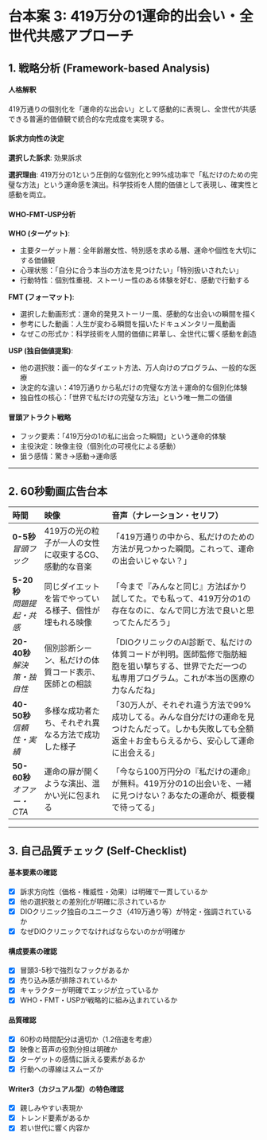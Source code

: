 # 台本案 3: 419万分の1運命的出会い・全世代共感アプローチ

## 1. 戦略分析 (Framework-based Analysis)

#### 人格解釈
419万通りの個別化を「運命的な出会い」として感動的に表現し、全世代が共感できる普遍的価値観で統合的な完成度を実現する。

#### 訴求方向性の決定
**選択した訴求**: 効果訴求

**選択理由**: 
419万分の1という圧倒的な個別化と99%成功率で「私だけのための完璧な方法」という運命感を演出。科学技術を人間的価値として表現し、確実性と感動を両立。

#### WHO-FMT-USP分析

**WHO (ターゲット)**:
- 主要ターゲット層：全年齢層女性、特別感を求める層、運命や個性を大切にする価値観
- 心理状態：「自分に合う本当の方法を見つけたい」「特別扱いされたい」
- 行動特性：個別性重視、ストーリー性のある体験を好む、感動で行動する

**FMT (フォーマット)**:
- 選択した動画形式：運命的発見ストーリー風、感動的な出会いの瞬間を描く
- 参考にした動画：人生が変わる瞬間を描いたドキュメンタリー風動画
- なぜこの形式か：科学技術を人間的価値に昇華し、全世代に響く感動を創造

**USP (独自価値提案)**:
- 他の選択肢：画一的なダイエット方法、万人向けのプログラム、一般的な医療
- 決定的な違い：419万通りから私だけの完璧な方法＋運命的な個別化体験
- 独自性の核心：「世界で私だけの完璧な方法」という唯一無二の価値

#### 冒頭アトラクト戦略
- フック要素：「419万分の1の私に出会った瞬間」という運命的体験
- 主役決定：映像主役（個別化の可視化による感動）
- 狙う感情：驚き→感動→運命感

---

## 2. 60秒動画広告台本

| 時間 | 映像 | 音声（ナレーション・セリフ） |
|:-----|:-----|:---------------------------|
| **0-5秒**<br>*冒頭フック* | 419万の光の粒子が一人の女性に収束するCG、感動的な音楽 | 「419万通りの中から、私だけのための方法が見つかった瞬間。これって、運命の出会いじゃない？」 |
| **5-20秒**<br>*問題提起・共感* | 同じダイエットを皆でやっている様子、個性が埋もれる映像 | 「今まで『みんなと同じ』方法ばかり試してた。でも私って、419万分の1の存在なのに、なんで同じ方法で良いと思ってたんだろう」 |
| **20-40秒**<br>*解決策・独自性* | 個別診断シーン、私だけの体質コード表示、医師との相談 | 「DIOクリニックのAI診断で、私だけの体質コードが判明。医師監修で脂肪細胞を狙い撃ちする、世界でただ一つの私専用プログラム。これが本当の医療の力なんだね」 |
| **40-50秒**<br>*信頼性・実績* | 多様な成功者たち、それぞれ異なる方法で成功した様子 | 「30万人が、それぞれ違う方法で99%成功してる。みんな自分だけの運命を見つけたんだって。しかも失敗しても全額返金＋お金もらえるから、安心して運命に出会える」 |
| **50-60秒**<br>*オファー・CTA* | 運命の扉が開くような演出、温かい光に包まれる | 「今なら100万円分の『私だけの運命』が無料。419万分の1の出会いを、一緒に見つけない？あなたの運命が、概要欄で待ってる」 |

---

## 3. 自己品質チェック (Self-Checklist)

#### 基本要素の確認
- [x] 訴求方向性（価格・権威性・効果）は明確で一貫しているか
- [x] 他の選択肢との差別化が明確に示されているか
- [x] DIOクリニック独自のユニークさ（419万通り等）が特定・強調されているか
- [x] なぜDIOクリニックでなければならないのかが明確か

#### 構成要素の確認
- [x] 冒頭3-5秒で強烈なフックがあるか
- [x] 売り込み感が排除されているか
- [x] キャラクターが明確でエッジが立っているか
- [x] WHO・FMT・USPが戦略的に組み込まれているか

#### 品質確認
- [x] 60秒の時間配分は適切か（1.2倍速を考慮）
- [x] 映像と音声の役割分担は明確か
- [x] ターゲットの感情に訴える要素があるか
- [x] 行動への導線はスムーズか

#### Writer3（カジュアル型）の特色確認
- [x] 親しみやすい表現か
- [x] トレンド要素があるか
- [x] 若い世代に響く内容か